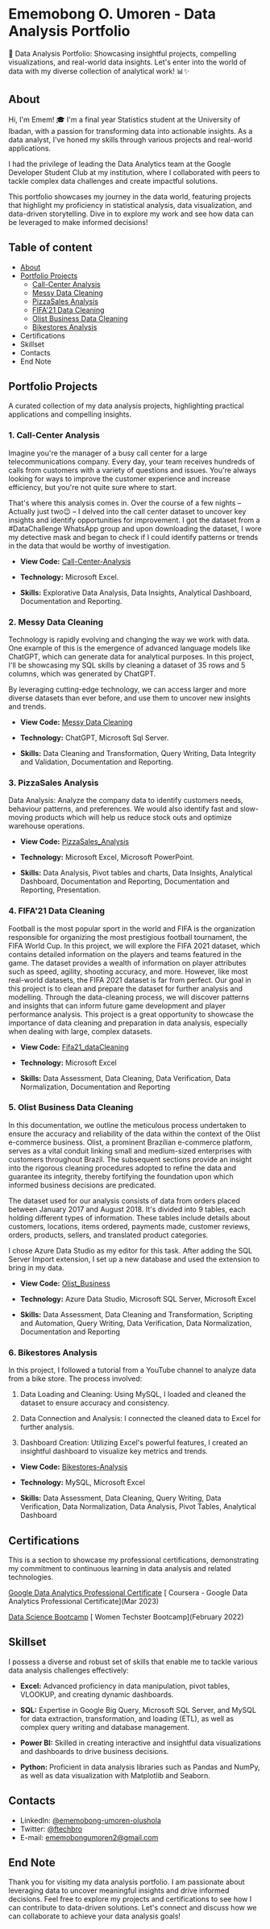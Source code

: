 # Ememobong O. Umoren - Data Analysis Portfolio
🌟 Data Analysis Portfolio: Showcasing insightful projects, compelling visualizations, and real-world data insights. Let's enter into the world of data with my diverse collection of analytical work! 📊✨

## About
Hi, I'm Emem! 🎓 I'm a final year Statistics student at the University of Ibadan, with a passion for transforming data into actionable insights. As a data analyst, I've honed my skills through various projects and real-world applications.

I had the privilege of leading the Data Analytics team at the Google Developer Student Club at my institution, where I collaborated with peers to tackle complex data challenges and create impactful solutions.

This portfolio showcases my journey in the data world, featuring projects that highlight my proficiency in statistical analysis, data visualization, and data-driven storytelling. Dive in to explore my work and see how data can be leveraged to make informed decisions!

## Table of content
* [About](https://github.com/Emem-Data/data_analysis_portfolio/blob/main/README.md#about)
* [Portfolio Projects](https://github.com/Emem-Data/data_analysis_portfolio/blob/main/README.md#portfolio-projects)
    + [Call-Center Analysis](https://github.com/Emem-Data/data_analysis_portfolio/blob/main/README.md#1-call-center-analysis)
    + [Messy Data Cleaning](https://github.com/Emem-Data/data_analysis_portfolio/blob/main/README.md#2-messy-data-cleaning)
    + [PizzaSales Analysis](https://github.com/Emem-Data/data_analysis_portfolio/blob/main/README.md#3-pizzasales-analysis)
    + [FIFA'21 Data Cleaning](https://github.com/Emem-Data/data_analysis_portfolio/blob/main/README.md#4-fifa21-data-cleaning)
    + [Olist Business Data Cleaning](https://github.com/Emem-Data/data_analysis_portfolio/blob/main/README.md#5-olist-business-data-cleaning)
    + [Bikestores Analysis](https://github.com/Emem-Data/data_analysis_portfolio/blob/main/README.md#6-bikestores-analysis)
* Certifications
* Skillset
* Contacts
* End Note




## Portfolio Projects
A curated collection of my data analysis projects, highlighting practical applications and compelling insights.

### **1. Call-Center Analysis**

Imagine you're the manager of a busy call center for a large telecommunications company. Every day, your team receives hundreds of calls from customers with a variety of questions and issues. You're always looking for ways to improve the customer experience and increase efficiency, but you're not quite sure where to start.

That's where this analysis comes in. Over the course of a few nights – Actually just two😉 – I delved into the call center dataset to uncover key insights and identify opportunities for improvement. I got the dataset from a #DataChallenge WhatsApp group and upon downloading the dataset, I wore my detective mask and began to check if I could identify patterns or trends in the data that would be worthy of investigation.

+ **View Code:** [Call-Center-Analysis](https://github.com/Emem-Data/Call-Center-Analysis)

+ **Technology:** Microsoft Excel.

+ **Skills:** Explorative Data Analysis, Data Insights, Analytical Dashboard, Documentation and Reporting.


### **2. Messy Data Cleaning**

Technology is rapidly evolving and changing the way we work with data. One example of this is the emergence of advanced language models like ChatGPT, which can generate data for analytical purposes. In this project, I'll be showcasing my SQL skills by cleaning a dataset of 35 rows and 5 columns, which was generated by ChatGPT.

By leveraging cutting-edge technology, we can access larger and more diverse datasets than ever before, and use them to uncover new insights and trends.

+ **View Code:** [Messy Data Cleaning](https://github.com/Emem-Data/MessyData2)

+ **Technology:** ChatGPT, Microsoft Sql Server.

+ **Skills:** Data Cleaning and Transformation, Query Writing, Data Integrity and Validation, Documentation and Reporting.


### **3. PizzaSales Analysis**

Data Analysis: Analyze the company data to identify customers needs, behaviour patterns, and preferences.  We would also identify fast and slow-moving products which will help us reduce stock outs  and optimize warehouse operations. 

+ **View Code:** [PizzaSales_Analysis](https://github.com/Emem-Data/PizzaSales_Analysis)

+ **Technology:** Microsoft Excel, Microsoft PowerPoint.

+ **Skills:** Data Analysis, Pivot tables and charts, Data Insights, Analytical Dashboard, Documentation and Reporting, Documentation and Reporting, Presentation.


### **4. FIFA'21 Data Cleaning** 
Football is the most popular sport in the world and FIFA is the organization responsible for organizing the most prestigious football tournament, the FIFA World Cup. In this project, we will explore the FIFA 2021 dataset, which contains detailed information on the players and teams featured in the game. The dataset provides a wealth of information on player attributes such as speed, agility, shooting accuracy, and more. However, like most real-world datasets, the FIFA 2021 dataset is far from perfect. Our goal in this project is to clean and prepare the dataset for further analysis and modelling. Through the data-cleaning process, we will discover patterns and insights that can inform future game development and player performance analysis. This project is a great opportunity to showcase the importance of data cleaning and preparation in data analysis, especially when dealing with large, complex datasets.

+ **View Code:** [Fifa21_dataCleaning](https://github.com/Emem-Data/Fifa21_dataCleaning)

+ **Technology:** Microsoft Excel

+ **Skills:** Data Assessment, Data Cleaning, Data Verification, Data Normalization, Documentation and Reporting


### **5. Olist Business Data Cleaning** 

In this documentation, we outline the meticulous process undertaken to ensure the accuracy and reliability of the data within the context of the Olist e-commerce business. Olist, a prominent Brazilian e-commerce platform, serves as a vital conduit linking small and medium-sized enterprises with customers throughout Brazil. The subsequent sections provide an insight into the rigorous cleaning procedures adopted to refine the data and guarantee its integrity, thereby fortifying the foundation upon which informed business decisions are predicated.

The dataset used for our analysis consists of data from orders placed between January 2017 and August 2018. It's divided into 9 tables, each holding different types of information. These tables include details about customers, locations, items ordered, payments made, customer reviews, orders, products, sellers, and translated product categories.

I chose Azure Data Studio as my editor for this task. After adding the SQL Server Import extension, I set up a new database and used the extension to bring in my data.

+ **View Code:** [Olist_Business](https://github.com/Emem-Data/Olist_Business)

+ **Technology:** Azure Data Studio, Microsoft SQL Server, Microsoft Excel

+ **Skills:** Data Assessment, Data Cleaning and Transformation, Scripting and Automation, Query Writing, Data Verification, Data Normalization, Documentation and Reporting


### **6. Bikestores Analysis**

In this project, I followed a tutorial from a YouTube channel to analyze data from a bike store. The process involved:

1. Data Loading and Cleaning: Using MySQL, I loaded and cleaned the dataset to ensure accuracy and consistency.

2. Data Connection and Analysis: I connected the cleaned data to Excel for further analysis.

3. Dashboard Creation: Utilizing Excel's powerful features, I created an insightful dashboard to visualize key metrics and trends.

+ **View Code:** [Bikestores-Analysis](https://github.com/Emem-Data/Bikestores-Analysis)

+ **Technology:** MySQL, Microsoft Excel

+ **Skills:** Data Assessment, Data Cleaning, Query Writing, Data Verification, Data Normalization, Data Analysis, Pivot Tables, Analytical Dashboard


## Certifications
This is a section to showcase my professional certifications, demonstrating my commitment to continuous learning in data analysis and related technologies.

[Google Data Analytics Professional Certificate](https://drive.google.com/file/d/1EotCm2u-HqjRClN1YQ9xYHdLahIw8Tux/view?usp=sharing)  [ Coursera - Google Data Analytics Professional Certificate](Mar 2023)

[Data Science Bootcamp](https://drive.google.com/file/d/11bFZ9lC7dVjCU1xKq393d32TdfZNLQtF/view?usp=sharing) [ Women Techster Bootcamp](February 2022)


## Skillset
I possess a diverse and robust set of skills that enable me to tackle various data analysis challenges effectively:

* **Excel:** Advanced proficiency in data manipulation, pivot tables, VLOOKUP, and creating dynamic dashboards.

* **SQL:** Expertise in Google Big Query, Microsoft SQL Server, and MySQL for data extraction, transformation, and loading (ETL), as well as complex query writing and database management.

* **Power BI:** Skilled in creating interactive and insightful data visualizations and dashboards to drive business decisions.

* **Python:** Proficient in data analysis libraries such as Pandas and NumPy, as well as data visualization with Matplotlib and Seaborn.



## Contacts
* LinkedIn: [@ememobong-umoren-olushola](https://www.linkedin.com/in/ememobong-umoren-olushola/)
* Twitter: [@ftechbro](https://twitter.com/ftechbro)
* E-mail: ememobongumoren2@gmail.com



## End Note

Thank you for visiting my data analysis portfolio. I am passionate about leveraging data to uncover meaningful insights and drive informed decisions. Feel free to explore my projects and certifications to see how I can contribute to data-driven solutions. Let's connect and discuss how we can collaborate to achieve your data analysis goals!


